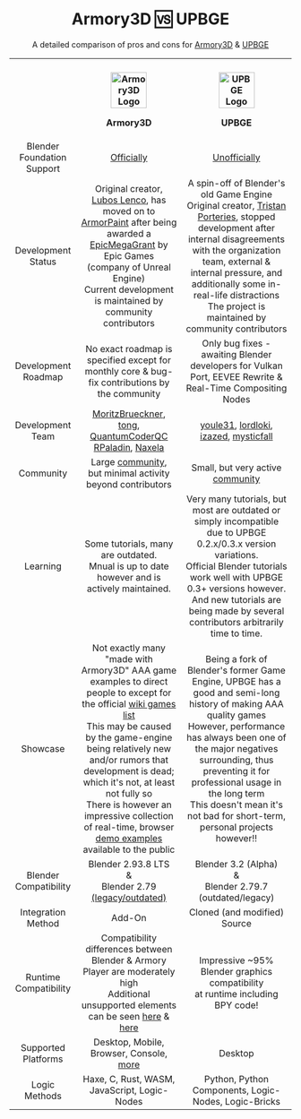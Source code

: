 <div align="center">
  <h1>Armory3D 🆚 UPBGE</h1>
  <p>A detailed comparison of pros and cons for <a href="https://www.armory3d.org">Armory3D</a> &amp; <a href="https://www.upbge.org">UPBGE</a></p>
</div>
<table align="center">
  <tr>
    <th>‎</th>
    <th>
      <br />
      <img src="https://avatars.githubusercontent.com/u/20436620?s=200&v=4" width=64 alt="Armory3D Logo" />
      <p>Armory3D</p>
    </th>
    <th>
      <br />
      <img src="https://avatars.githubusercontent.com/u/16006310?s=200&v=4" width=64 alt="UPBGE Logo" />
      <p>UPBGE</p>
    </th>
  </tr>
  <!-- Blender Foundation Support -->
  <tr align="center">
    <td>Blender Foundation Support</td>
    <td><a href="https://www.youtube.com/watch?v=EaMT6Nyu79w">Officially</a></td>
    <td><a href="https://www.youtube.com/watch?v=hS7iV3NfddI&start=512">Unofficially</a></td>
  </tr>
   <!-- Development Status -->
  <tr align="center">
    <td>Development Status</td>
    <td>Original creator, <a href="https://www.github.com/luboslenco">Lubos Lenco</a>, has moved on to <a href="https://www.armorpaint.org">ArmorPaint</a> after being awarded a <a href="https://www.youtube.com/watch?v=M1X2Qdz8QDc">EpicMegaGrant</a> by Epic Games<br />(company of Unreal Engine)<br />Current development is maintained by community contributors</td>
    <td>A spin-off of Blender's old Game Engine<br />Original creator, <a href="https://www.github.com/panzergame">Tristan Porteries</a>, stopped development after internal disagreements with the organization team, external & internal pressure, and additionally some in-real-life distractions<br />The project is maintained by community contributors</td>
  </tr>
  <!-- Development Roadmap -->
  <tr align="center">
    <td>Development Roadmap</td>
    <td>No exact roadmap is specified except for monthly core & bug-fix contributions by the community</td>
    <td>Only bug fixes - awaiting Blender developers for Vulkan Port, EEVEE Rewrite & Real-Time Compositing Nodes</td>
  </tr>
  <!-- Development Team -->
  <tr align="center">
    <td>Development Team</td>
    <td><a href="https://www.github.com/MoritzBrueckner">MoritzBrueckner</a>, <a href="https://www.github.com/tong">tong</a>, <a href="https://www.github.com/QuantumCoderQC">QuantumCoderQC</a><br /><a href="https://www.github.com/rpaladin">RPaladin</a>, <a href="https://www.github.com/Naxela">Naxela</a></td>
      <td><a href="https://www.github.com/youle31">youle31</a>, <a href="https://www.github.com/lordloki">lordloki</a>, <a href="https://www.github.com/izazed">izazed</a>, <a href="https://www.github.com/mysticfall">mysticfall</a></td>
  </tr>
  <!-- Community -->
  <tr align="center">
    <td>Community</td>
    <td>Large <a href="https://discord.gg/axq6qWV">community</a>,<br />but minimal activity beyond contributors</td>
    <td>Small, but very active <a href="https://discord.gg/DsTJ8Ga">community</a></td>
  </tr>
  <!-- Learning -->
  <tr align="center">
    <td>Learning</td>
    <td>Some tutorials, many are outdated.<br />Mnual is up to date however and is actively maintained.</td>
    <td>Very many tutorials, but most are outdated or simply incompatible due to UPBGE 0.2.x/0.3.x version variations.<br />Official Blender tutorials work well with UPBGE 0.3+ versions however. And new tutorials are being made by several contributors arbitrarily time to time.</td>
  </tr>
  <!-- Showcase -->
  <tr align="center">
    <td>Showcase</td>
    <td>Not exactly many "made with Armory3D" AAA game examples to direct people to except for the official <a href="https://www.github.com/armory3d/armory/wiki/Games-made-with-Armory">wiki games list</a><br />This may be caused by the game-engine being relatively new and/or rumors that development is dead; which it's not, at least not fully so<br />There is however an impressive collection of real-time, browser <a href="https://armory3d.github.io/armory_examples_browser/">demo examples</a> available to the public</td>
    <td>Being a fork of Blender's former Game Engine, UPBGE has a good and semi-long history of making AAA quality games<br />However, performance has always been one of the major negatives surrounding, thus preventing it for professional usage in the long term<br />This doesn't mean it's not bad for short-term, personal projects however!!</td>
  </tr>
  <!-- Blender Compatibility -->
  <tr align="center">
    <td>Blender Compatibility</td>
    <td>Blender 2.93.8 LTS<br />&<br />Blender 2.79 <a href="https://github.com/armory3d/armsdk/releases?q=0&expanded=true">(legacy/outdated)</a></td>
    <td>Blender 3.2 (Alpha)<br />&<br />Blender 2.79.7 (outdated/legacy)</td>
  </tr>
  <!-- Integration Method -->
  <tr align="center">
    <td>Integration Method</td>
    <td>Add-On</td>
    <td>Cloned (and modified) Source</td>
  </tr>
  <!-- Runtime Compatibility -->
  <tr align="center">
    <td>Runtime Compatibility</td>
    <td>Compatibility differences between Blender & Armory Player are moderately high<br />Additional unsupported elements can be seen <a href="https://www.github.com/armory3d/armory/wiki/supported_nodes">here</a> & <a href="https://www.github.com/armory3d/armory/wiki/supported_particles">here</a></td>
    <td>Impressive ~95% Blender graphics compatibility<br />at runtime including BPY code!</td>
  </tr>
  <!-- Supported Platforms -->
  <tr align="center">
    <td>Supported Platforms</td>
    <td>Desktop, Mobile, Browser, Console, <a href="https://github.com/armory3d/armory/wiki">more</a></td>
    <td>Desktop</td>
  </tr>
  <!-- Logic Methods -->
  <tr align="center">
    <td>Logic Methods</td>
    <td>Haxe, C, Rust, WASM, JavaScript, Logic-Nodes</td>
    <td>Python, Python Components, Logic-Nodes, Logic-Bricks</td>
  </tr>
</table>
